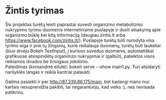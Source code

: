 # Žintis tyrimas
Šis projektas turėtų leisti paprastai suvesti organizmo metabolizmo nukrypimo tyrimo duomenis internetiniame puslapyje ir duoti atsakymą apie organizmo būklę bei kitą informaciją (daugiau zintis.lt arba https://www.facebook.com/zintis.lt/). Puslapyje turėtų būti nurodyta visa tyrimo eiga ir prie tų žingsnių, kurie reikalauja duomenų, turėtų būti laukeliai (šiuo atveju Bokeh TextInput), į kuriuos suvedus duomenis, automatiškai grafikuose atsispindėtų organimzo nukrypimai ir (galbūt), pateiktos visos reikiamos išvados be žmogaus įsikišimo.  
Paleidimas (komandinė eilutė): bokeh serve --show main1.py. Turi atsidaryti naršyklės langas ir reikia kantriai palaukti.

Galima pasiekti ir per http://87.239.86.175/main, bet kadangi mano nuc kartais nesuprendžia pakibti, tai negarantuoju, kad veiks :), nes nevisada patikrinu.
